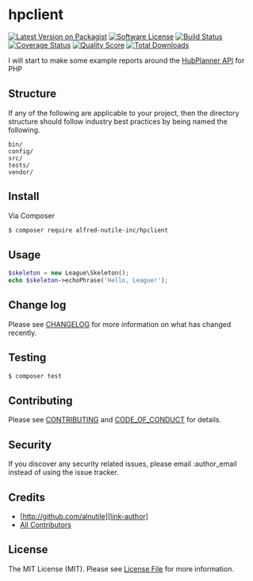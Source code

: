 # hpclient

[![Latest Version on Packagist][ico-version]][link-packagist]
[![Software License][ico-license]](LICENSE.md)
[![Build Status][ico-travis]][link-travis]
[![Coverage Status][ico-scrutinizer]][link-scrutinizer]
[![Quality Score][ico-code-quality]][link-code-quality]
[![Total Downloads][ico-downloads]][link-downloads]

I will start to make some example reports around the [HubPlanner API](https://hubplanner.com/hub-planner-api/) for PHP

## Structure

If any of the following are applicable to your project, then the directory structure should follow industry best practices by being named the following.

```
bin/
config/
src/
tests/
vendor/
```

## Install

Via Composer

```bash
$ composer require alfred-nutile-inc/hpclient
```

## Usage

```php
$skeleton = new League\Skeleton();
echo $skeleton->echoPhrase('Hello, League!');
```

## Change log

Please see [CHANGELOG](CHANGELOG.md) for more information on what has changed recently.

## Testing

```bash
$ composer test
```

## Contributing

Please see [CONTRIBUTING](CONTRIBUTING.md) and [CODE_OF_CONDUCT](CODE_OF_CONDUCT.md) for details.

## Security

If you discover any security related issues, please email :author_email instead of using the issue tracker.

## Credits

* [http://github.com/alnutile][link-author]
* [All Contributors][link-contributors]

## License

The MIT License (MIT). Please see [License File](LICENSE.md) for more information.

[ico-version]: https://img.shields.io/packagist/v/alfred-nutile-inc/hpclient.svg?style=flat-square
[ico-license]: https://img.shields.io/badge/license-MIT-brightgreen.svg?style=flat-square
[ico-travis]: https://img.shields.io/travis/alfred-nutile-inc/hpclient/master.svg?style=flat-square
[ico-scrutinizer]: https://img.shields.io/scrutinizer/coverage/g/alfred-nutile-inc/hpclient.svg?style=flat-square
[ico-code-quality]: https://img.shields.io/scrutinizer/g/alfred-nutile-inc/hpclient.svg?style=flat-square
[ico-downloads]: https://img.shields.io/packagist/dt/alfred-nutile-inc/hpclient.svg?style=flat-square
[link-packagist]: https://packagist.org/packages/alfred-nutile-inc/hpclient
[link-travis]: https://travis-ci.org/alfred-nutile-inc/hpclient
[link-scrutinizer]: https://scrutinizer-ci.com/g/alfred-nutile-inc/hpclient/code-structure
[link-code-quality]: https://scrutinizer-ci.com/g/alfred-nutile-inc/hpclient
[link-downloads]: https://packagist.org/packages/alfred-nutile-inc/hpclient
[link-author]: https://github.com/:author_username
[link-contributors]: ../../contributors
